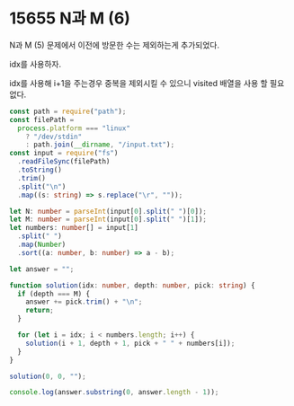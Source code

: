 # 15655 N과 M (6)

N과 M (5) 문제에서 이전에 방문한 수는 제외하는게 추가되었다.

idx를 사용하자.

idx를 사용해 i+1을 주는경우 중복을 제외시킬 수 있으니 visited 배열을 사용 할 필요 없다.

```typescript
const path = require("path");
const filePath =
  process.platform === "linux"
    ? "/dev/stdin"
    : path.join(__dirname, "/input.txt");
const input = require("fs")
  .readFileSync(filePath)
  .toString()
  .trim()
  .split("\n")
  .map((s: string) => s.replace("\r", ""));

let N: number = parseInt(input[0].split(" ")[0]);
let M: number = parseInt(input[0].split(" ")[1]);
let numbers: number[] = input[1]
  .split(" ")
  .map(Number)
  .sort((a: number, b: number) => a - b);

let answer = "";

function solution(idx: number, depth: number, pick: string) {
  if (depth === M) {
    answer += pick.trim() + "\n";
    return;
  }

  for (let i = idx; i < numbers.length; i++) {
    solution(i + 1, depth + 1, pick + " " + numbers[i]);
  }
}

solution(0, 0, "");

console.log(answer.substring(0, answer.length - 1));
```
